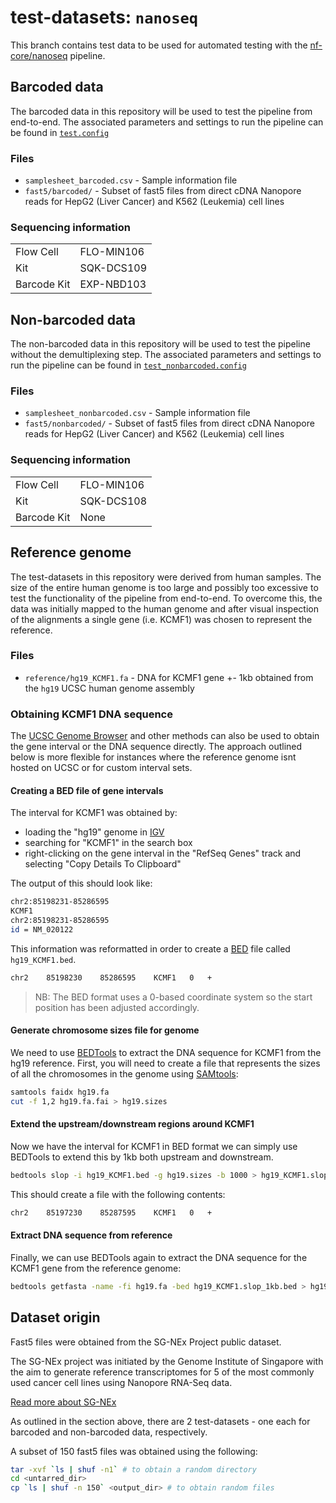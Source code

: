 # test-datasets: `nanoseq`

This branch contains test data to be used for automated testing with the [nf-core/nanoseq](https://github.com/nf-core/nanoseq) pipeline.

## Barcoded data

The barcoded data in this repository will be used to test the pipeline from end-to-end. The associated parameters and settings to run the pipeline can be found in [`test.config`](https://github.com/nf-core/nanoseq/blob/master/conf/test.config)

### Files

* `samplesheet_barcoded.csv` - Sample information file
* `fast5/barcoded/` - Subset of fast5 files from direct cDNA Nanopore reads for HepG2 (Liver Cancer) and K562 (Leukemia) cell lines

### Sequencing information

|             |         	 |
|-------------|------------|
| Flow Cell   | FLO-MIN106 |
| Kit         | SQK-DCS109 |
| Barcode Kit | EXP-NBD103 |

## Non-barcoded data

The non-barcoded data in this repository will be used to test the pipeline without the demultiplexing step. The associated parameters and settings to run the pipeline can be found in [`test_nonbarcoded.config`](https://github.com/nf-core/nanoseq/blob/master/conf/test_nonbarcoded.config)

### Files

* `samplesheet_nonbarcoded.csv` - Sample information file
* `fast5/nonbarcoded/` - Subset of fast5 files from direct cDNA Nanopore reads for HepG2 (Liver Cancer) and K562 (Leukemia) cell lines

### Sequencing information

|             |         	 |
|-------------|------------|
| Flow Cell   | FLO-MIN106 |
| Kit         | SQK-DCS108 |
| Barcode Kit | None    	 |

## Reference genome

The test-datasets in this repository were derived from human samples. The size of the entire human genome is too large and possibly too excessive to test the functionality of the pipeline from end-to-end. To overcome this, the data was initially mapped to the human genome and after visual inspection of the alignments a single gene (i.e. KCMF1) was chosen to represent the reference.

### Files

* `reference/hg19_KCMF1.fa` - DNA for KCMF1 gene +- 1kb obtained from the `hg19` UCSC human genome assembly

### Obtaining KCMF1 DNA sequence

The [UCSC Genome Browser](https://genome.ucsc.edu) and other methods can also be used to obtain the gene interval or the DNA sequence directly. The approach outlined below is more flexible for instances where the reference genome isnt hosted on UCSC or for custom interval sets.

#### Creating a BED file of gene intervals

The interval for KCMF1 was obtained by:
* loading the "hg19" genome in [IGV](http://software.broadinstitute.org/software/igv/)
* searching for "KCMF1" in the search box
* right-clicking on the gene interval in the "RefSeq Genes" track and selecting "Copy Details To Clipboard"

The output of this should look like:

```bash
chr2:85198231-85286595
KCMF1
chr2:85198231-85286595
id = NM_020122
```

This information was reformatted in order to create a [BED](https://genome.ucsc.edu/FAQ/FAQformat.html#format1) file called `hg19_KCMF1.bed`.

```bash
chr2    85198230    85286595    KCMF1   0   +
```

> NB: The BED format uses a 0-based coordinate system so the start position has been adjusted accordingly.

#### Generate chromosome sizes file for genome

We need to use [BEDTools](https://github.com/arq5x/bedtools2/) to extract the DNA sequence for KCMF1 from the hg19 reference. First, you will need to create a file that represents the sizes of all the chromosomes in the genome using [SAMtools](https://sourceforge.net/projects/samtools/files/samtools/):

```bash
samtools faidx hg19.fa
cut -f 1,2 hg19.fa.fai > hg19.sizes
```

#### Extend the upstream/downstream regions around KCMF1

Now we have the interval for KCMF1 in BED format we can simply use BEDTools to extend this by 1kb both upstream and downstream.

```bash
bedtools slop -i hg19_KCMF1.bed -g hg19.sizes -b 1000 > hg19_KCMF1.slop_1kb.bed
```

This should create a file with the following contents:

```bash
chr2    85197230    85287595    KCMF1   0   +
```

#### Extract DNA sequence from reference

Finally, we can use BEDTools again to extract the DNA sequence for the KCMF1 gene from the reference genome:

```bash
bedtools getfasta -name -fi hg19.fa -bed hg19_KCMF1.slop_1kb.bed > hg19_KCMF1.fa
```

## Dataset origin

Fast5 files were obtained from the SG-NEx Project public dataset.

The SG-NEx project was initiated by the Genome Institute of Singapore with the aim to generate reference transcriptomes for 5 of the most commonly used cancer cell lines using Nanopore RNA-Seq data.

[Read more about SG-NEx](https://github.com/GoekeLab/sg-nex-data)

As outlined in the section above, there are 2 test-datasets - one each for barcoded and non-barcoded data, respectively.

A subset of 150 fast5 files was obtained using the following:

```bash
tar -xvf `ls | shuf -n1` # to obtain a random directory
cd <untarred_dir>
cp `ls | shuf -n 150` <output_dir> # to obtain random files
```
